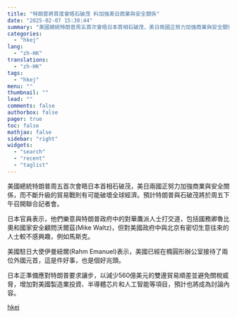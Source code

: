 ```yaml
---
title: "特朗普將首度會晤石破茂 料加強美日商業與安全關係"
date: "2025-02-07 15:30:44"
summary: "美國總統特朗普周五首次會晤日本首相石破茂，美日兩國正努力加強商業與安全關係，而不斷升級的貿易戰則有可..."
categories:
  - "hkej"
lang:
  - "zh-HK"
translations:
  - "zh-HK"
tags:
  - "hkej"
menu: ""
thumbnail: ""
lead: ""
comments: false
authorbox: false
pager: true
toc: false
mathjax: false
sidebar: "right"
widgets:
  - "search"
  - "recent"
  - "taglist"
---
```


美國總統特朗普周五首次會晤日本首相石破茂，美日兩國正努力加強商業與安全關係，而不斷升級的貿易戰則有可能破壞全球經濟。預計特朗普與石破茂將於周五下午召開聯合記者會。

日本官員表示，他們樂意與特朗普政府中的對華鷹派人士打交道，包括國務卿魯比奧和國家安全顧問沃爾茲(Mike Waltz)，但對美國政府中與北京有密切生意往來的人士較不感興趣，例如馬斯克。

美國駐日大使伊曼紐爾(Rahm Emanuel)表示，美國已經在橢圓形辦公室接待了兩位外國元首，這是件好事，也是個好兆頭。

日本正準備應對特朗普要求讓步，以減少560億美元的雙邊貿易順差並避免關稅威脅，增加對美國製造業投資、半導體芯片和人工智能等項目，預計也將成為討論內容。

[hkej](https://www2.hkej.com/instantnews/current/article/3995103/%E7%89%B9%E6%9C%97%E6%99%AE%E5%B0%87%E9%A6%96%E5%BA%A6%E6%9C%83%E6%99%A4%E7%9F%B3%E7%A0%B4%E8%8C%82+%E6%96%99%E5%8A%A0%E5%BC%B7%E7%BE%8E%E6%97%A5%E5%95%86%E6%A5%AD%E8%88%87%E5%AE%89%E5%85%A8%E9%97%9C%E4%BF%82)
